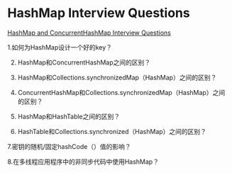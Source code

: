 # HashMap Interview Questions

[HashMap and ConcurrentHashMap Interview Questions](https://howtodoinjava.com/interview-questions/hashmap-concurrenthashmap-interview-questions/)  

1.如何为HashMap设计一个好的key？

2. HashMap和ConcurrentHashMap之间的区别？

3. HashMap和Collections.synchronizedMap（HashMap）之间的区别？

4. ConcurrentHashMap和Collections.synchronizedMap（HashMap）之间的区别？

5. HashMap和HashTable之间的区别？

6. HashTable和Collections.synchronized（HashMap）之间的区别？

7.密钥的随机/固定hashCode（）值的影响？

8.在多线程应用程序中的非同步代码中使用HashMap？